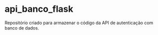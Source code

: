 # api_banco_flask


Repositório criado para armazenar o código da API de autenticação com banco de dados.